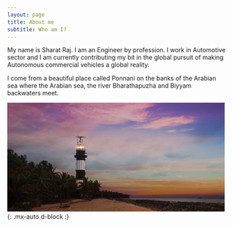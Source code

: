 ```yaml
---
layout: page
title: About me
subtitle: Who am I?
---
```


My name is Sharat Raj. I am an Engineer by profession. I work in Automotive sector and I am currently contributing my bit in the global pursuit of making Autonomous commercial vehicles a global reality.   

I come from a beautiful place called Ponnani on the banks of the Arabian sea where the Arabian sea, the river Bharathapuzha and Biyyam backwaters meet.


![Ponnani](assets/img/ponnani.jpg){: .mx-auto.d-block :} 

